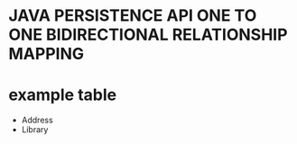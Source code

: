 # JAVA PERSISTENCE API ONE TO ONE BIDIRECTIONAL RELATIONSHIP MAPPING
# example table
- Address
- Library